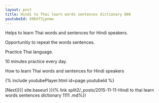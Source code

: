 ```yaml
---
layout: post
title: Hindi to Thai learn words sentences dictionary 980 
youtubeId: 696Xf3jpnmw
---
```

 
 
Helps to learn Thai words and sentences for Hindi speakers.

Opportunitiy to repeat the words sentences. 

Practice Thai language. 
 
10 minutes practice every day. 
 
How to learn Thai words and sentences for Hindi speakers 
 
{% include youtubePlayer.html id=page.youtubeId %}
 
 
[Next]({{ site.baseurl }}{% link  split2/_posts/2015-11-11-Hindi to thai learn words sentences dictionary 1111 .md%})
 
